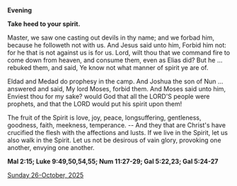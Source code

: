 **Evening**

**Take heed to your spirit.**
 
Master, we saw one casting out devils in thy name; and we forbad him, because he followeth not with us. And Jesus said unto him, Forbid him not: for he that is not against us is for us. Lord, wilt thou that we command fire to come down from heaven, and consume them, even as Elias did? But he ... rebuked them, and said, Ye know not what manner of spirit ye are of.
 
Eldad and Medad do prophesy in the camp. And Joshua the son of Nun ... answered and said, My lord Moses, forbid them. And Moses said unto him, Enviest thou for my sake? would God that all the LORD'S people were prophets, and that the LORD would put his spirit upon them!
 
The fruit of the Spirit is love, joy, peace, longsuffering, gentleness, goodness, faith, meekness, temperance. -- And they that are Christ's have crucified the flesh with the affections and lusts. If we live in the Spirit, let us also walk in the Spirit. Let us not be desirous of vain glory, provoking one another, envying one another.  

**Mal 2:15; Luke 9:49,50,54,55; Num 11:27-29; Gal 5:22,23; Gal 5:24-27**

[Sunday 26-October, 2025](https://t.me/daily_light)
